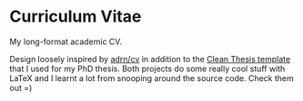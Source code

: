 # Curriculum Vitae
My long-format academic CV.

Design loosely inspired by [adrn/cv](https://github.com/adrn/cv) in addition to the [Clean Thesis template](http://cleanthesis.der-ric.de/) that I used for my PhD thesis. Both projects do some really cool stuff with LaTeX and I learnt a lot from snooping around the source code. Check them out =)
